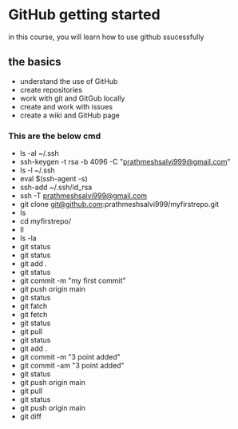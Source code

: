 # GitHub getting started
in this course, you will learn how to use github ssucessfully

## the basics
- understand the use of GitHub
- create repositories
- work with git and GitGub locally
- create and work with issues
- create a wiki and GitHub page

### This are the below cmd
- ls -al ~/.ssh
- ssh-keygen -t rsa -b 4096 -C "prathmeshsalvi999@gmail.com"
- ls -l ~/.ssh
- eval $(ssh-agent -s)
- ssh-add ~/.ssh/id_rsa
- ssh -T prathmeshsalvi999@gmail.com
- git clone git@github.com:prathmeshsalvi999/myfirstrepo.git
- ls
- cd myfirstrepo/
- ll
- ls -la
- git status
- git status
- git add .
- git status
- git commit -m "my first commit"
- git push origin main
- git status
- git fatch
- git fetch
- git status
- git pull
- git status
- git add .
- git commit -m "3 point added"
- git commit -am "3 point added"
- git status
- git push origin main
- git pull
- git status
- git push origin main
- git diff
